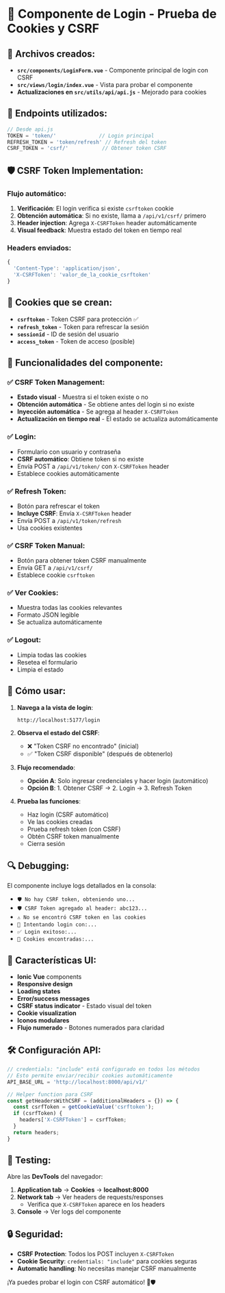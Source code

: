 # 🔐 Componente de Login - Prueba de Cookies y CSRF

## 📁 Archivos creados:

- **`src/components/LoginForm.vue`** - Componente principal de login con CSRF
- **`src/views/login/index.vue`** - Vista para probar el componente
- **Actualizaciones en `src/utils/api/api.js`** - Mejorado para cookies

## 🎯 Endpoints utilizados:

```javascript
// Desde api.js
TOKEN = 'token/'              // Login principal
REFRESH_TOKEN = 'token/refresh' // Refresh del token
CSRF_TOKEN = 'csrf/'           // Obtener token CSRF
```

## 🛡️ **CSRF Token Implementation**:

### **Flujo automático**:
1. **Verificación**: El login verifica si existe `csrftoken` cookie
2. **Obtención automática**: Si no existe, llama a `/api/v1/csrf/` primero
3. **Header injection**: Agrega `X-CSRFToken` header automáticamente
4. **Visual feedback**: Muestra estado del token en tiempo real

### **Headers enviados**:
```javascript
{
  'Content-Type': 'application/json',
  'X-CSRFToken': 'valor_de_la_cookie_csrftoken'
}
```

## 🍪 Cookies que se crean:

- **`csrftoken`** - Token CSRF para protección ✅
- **`refresh_token`** - Token para refrescar la sesión
- **`sessionid`** - ID de sesión del usuario
- **`access_token`** - Token de acceso (posible)

## 🚀 Funcionalidades del componente:

### ✅ **CSRF Token Management**:
- **Estado visual** - Muestra si el token existe o no
- **Obtención automática** - Se obtiene antes del login si no existe
- **Inyección automática** - Se agrega al header `X-CSRFToken`
- **Actualización en tiempo real** - El estado se actualiza automáticamente

### ✅ **Login**:
- Formulario con usuario y contraseña
- **CSRF automático**: Obtiene token si no existe
- Envía POST a `/api/v1/token/` con `X-CSRFToken` header
- Establece cookies automáticamente

### ✅ **Refresh Token**:
- Botón para refrescar el token
- **Incluye CSRF**: Envía `X-CSRFToken` header
- Envía POST a `/api/v1/token/refresh`
- Usa cookies existentes

### ✅ **CSRF Token Manual**:
- Botón para obtener token CSRF manualmente
- Envía GET a `/api/v1/csrf/`
- Establece cookie `csrftoken`

### ✅ **Ver Cookies**:
- Muestra todas las cookies relevantes
- Formato JSON legible
- Se actualiza automáticamente

### ✅ **Logout**:
- Limpia todas las cookies
- Resetea el formulario
- Limpia el estado

## 🔧 Cómo usar:

1. **Navega a la vista de login**:
   ```
   http://localhost:5177/login
   ```

2. **Observa el estado del CSRF**:
   - ❌ "Token CSRF no encontrado" (inicial)
   - ✅ "Token CSRF disponible" (después de obtenerlo)

3. **Flujo recomendado**:
   - **Opción A**: Solo ingresar credenciales y hacer login (automático)
   - **Opción B**: 1. Obtener CSRF → 2. Login → 3. Refresh Token

4. **Prueba las funciones**:
   - Haz login (CSRF automático)
   - Ve las cookies creadas
   - Prueba refresh token (con CSRF)
   - Obtén CSRF token manualmente
   - Cierra sesión

## 🔍 Debugging:

El componente incluye logs detallados en la consola:
- `🛡️ No hay CSRF token, obteniendo uno...`
- `🛡️ CSRF Token agregado al header: abc123...`
- `⚠️ No se encontró CSRF token en las cookies`
- `🔑 Intentando login con:...`
- `✅ Login exitoso:...`
- `🍪 Cookies encontradas:...`

## 🎨 Características UI:

- **Ionic Vue** components
- **Responsive design**
- **Loading states**
- **Error/success messages**
- **CSRF status indicator** - Estado visual del token
- **Cookie visualization**
- **Iconos modulares**
- **Flujo numerado** - Botones numerados para claridad

## 🛠️ Configuración API:

```javascript
// credentials: "include" está configurado en todos los métodos
// Esto permite enviar/recibir cookies automáticamente
API_BASE_URL = 'http://localhost:8000/api/v1/'

// Helper function para CSRF
const getHeadersWithCSRF = (additionalHeaders = {}) => {
  const csrfToken = getCookieValue('csrftoken');
  if (csrfToken) {
    headers['X-CSRFToken'] = csrfToken;
  }
  return headers;
}
```

## 📱 Testing:

Abre las **DevTools** del navegador:
1. **Application tab** → **Cookies** → **localhost:8000**
2. **Network tab** → Ver headers de requests/responses
   - Verifica que `X-CSRFToken` aparece en los headers
3. **Console** → Ver logs del componente

## 🔒 Seguridad:

- **CSRF Protection**: Todos los POST incluyen `X-CSRFToken`
- **Cookie Security**: `credentials: "include"` para cookies seguras
- **Automatic handling**: No necesitas manejar CSRF manualmente

¡Ya puedes probar el login con CSRF automático! 🚀🛡️
